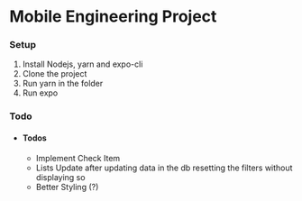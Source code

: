 # Mobile Engineering Project

### Setup

1. Install Nodejs, yarn and expo-cli
2. Clone the project
3. Run yarn in the folder
4. Run expo

### Todo

- #### Todos
  - Implement Check Item
  - Lists Update after updating data in the db resetting the filters without displaying so
  - Better Styling (?)

